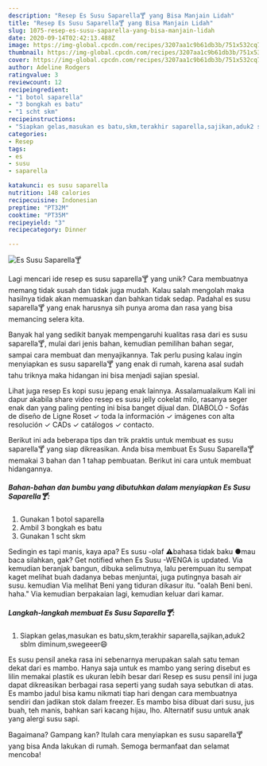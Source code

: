 ```yaml
---
description: "Resep Es Susu Saparella🍸 yang Bisa Manjain Lidah"
title: "Resep Es Susu Saparella🍸 yang Bisa Manjain Lidah"
slug: 1075-resep-es-susu-saparella-yang-bisa-manjain-lidah
date: 2020-09-14T02:42:13.488Z
image: https://img-global.cpcdn.com/recipes/3207aa1c9b61db3b/751x532cq70/es-susu-saparella🍸-foto-resep-utama.jpg
thumbnail: https://img-global.cpcdn.com/recipes/3207aa1c9b61db3b/751x532cq70/es-susu-saparella🍸-foto-resep-utama.jpg
cover: https://img-global.cpcdn.com/recipes/3207aa1c9b61db3b/751x532cq70/es-susu-saparella🍸-foto-resep-utama.jpg
author: Adeline Rodgers
ratingvalue: 3
reviewcount: 12
recipeingredient:
- "1 botol saparella"
- "3 bongkah es batu"
- "1 scht skm"
recipeinstructions:
- "Siapkan gelas,masukan es batu,skm,terakhir saparella,sajikan,aduk2 sblm diminum,swegeeer😄"
categories:
- Resep
tags:
- es
- susu
- saparella

katakunci: es susu saparella 
nutrition: 148 calories
recipecuisine: Indonesian
preptime: "PT32M"
cooktime: "PT35M"
recipeyield: "3"
recipecategory: Dinner

---
```



![Es Susu Saparella🍸](https://img-global.cpcdn.com/recipes/3207aa1c9b61db3b/751x532cq70/es-susu-saparella🍸-foto-resep-utama.jpg)

Lagi mencari ide resep es susu saparella🍸 yang unik? Cara membuatnya memang tidak susah dan tidak juga mudah. Kalau salah mengolah maka hasilnya tidak akan memuaskan dan bahkan tidak sedap. Padahal es susu saparella🍸 yang enak harusnya sih punya aroma dan rasa yang bisa memancing selera kita.

Banyak hal yang sedikit banyak mempengaruhi kualitas rasa dari es susu saparella🍸, mulai dari jenis bahan, kemudian pemilihan bahan segar, sampai cara membuat dan menyajikannya. Tak perlu pusing kalau ingin menyiapkan es susu saparella🍸 yang enak di rumah, karena asal sudah tahu triknya maka hidangan ini bisa menjadi sajian spesial.

Lihat juga resep Es kopi susu jepang enak lainnya. Assalamualaikum Kali ini dapur akabila share video resep es susu jelly cokelat milo, rasanya seger enak dan yang paling penting ini bisa banget dijual dan. DIABOLO - Sofás de diseño de Ligne Roset ✓ toda la información ✓ imágenes con alta resolución ✓ CADs ✓ catálogos ✓ contacto.


Berikut ini ada beberapa tips dan trik praktis untuk membuat es susu saparella🍸 yang siap dikreasikan. Anda bisa membuat Es Susu Saparella🍸 memakai 3 bahan dan 1 tahap pembuatan. Berikut ini cara untuk membuat hidangannya.

<!--inarticleads1-->

##### Bahan-bahan dan bumbu yang dibutuhkan dalam menyiapkan Es Susu Saparella🍸:

1. Gunakan 1 botol saparella
1. Ambil 3 bongkah es batu
1. Gunakan 1 scht skm


Sedingin es tapi manis, kaya apa? Es susu -olaf ⚠bahasa tidak baku ●mau baca silahkan, gak? Get notified when Es Susu -WENGA is updated. Via kemudian beranjak bangun, dibuka selimutnya, lalu perempuan itu sempat kaget melihat buah dadanya bebas menjuntai, juga putingnya basah air susu. kemudian Via melihat Beni yang tiduran dikasur itu. &#34;oalah Beni beni. haha.&#34; Via kemudian berpakaian lagi, kemudian keluar dari kamar. 

<!--inarticleads2-->

##### Langkah-langkah membuat Es Susu Saparella🍸:

1. Siapkan gelas,masukan es batu,skm,terakhir saparella,sajikan,aduk2 sblm diminum,swegeeer😄


Es susu pensil aneka rasa ini sebenarnya merupakan salah satu teman dekat dari es mambo. Hanya saja untuk es mambo yang sering disebut es lilin memakai plastik es ukuran lebih besar dari Resep es susu pensil ini juga dapat dikreasikan berbagai rasa seperti yang sudah saya sebutkan di atas. Es mambo jadul bisa kamu nikmati tiap hari dengan cara membuatnya sendiri dan jadikan stok dalam freezer. Es mambo bisa dibuat dari susu, jus buah, teh manis, bahkan sari kacang hijau, lho. Alternatif susu untuk anak yang alergi susu sapi. 

Bagaimana? Gampang kan? Itulah cara menyiapkan es susu saparella🍸 yang bisa Anda lakukan di rumah. Semoga bermanfaat dan selamat mencoba!
